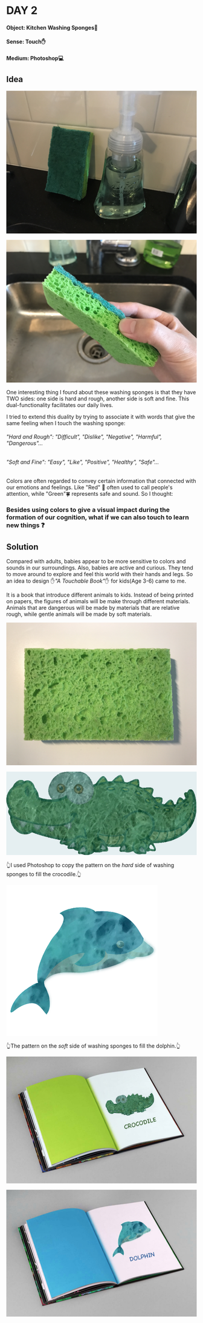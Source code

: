 # DAY 2

#### Object: Kitchen Washing Sponges:ocean:

#### Sense: Touch:hand:

#### Medium: Photoshop:computer:

## Idea

![Img](pics/Day-2/pic-1.jpg)

![Img](pics/Day-2/pic-2.jpg)

One interesting thing I found about these washing sponges is that they have TWO sides: one side is hard and rough, another side is soft and fine. This dual-functionality facilitates our daily lives.

I tried to extend this duality by trying to associate it with words that give the same feeling when I touch the washing sponge:

###### "Hard and Rough": "Difficult", "Dislike", "Negative", "Harmful", "Dangerous"...

###### "Soft and Fine": "Easy", "Like", "Positive", "Healthy", "Safe"...

Colors are often regarded to convey certain information that connected with our emotions and feelings. Like "Red" :rotating_light: often used to call people's attention, while "Green":four_leaf_clover: represents safe and sound. So I thought:

### Besides using colors to give a visual impact during the formation of our cognition, what if we can also touch to learn new things :question:

## Solution

Compared with adults, babies appear to be more sensitive to colors and sounds in our surroundings. Also, babies are active and curious. They tend to move around to explore and feel this world with their hands and legs. So an idea to design :hand:*"A Touchable Book"*:hand: for kids(Age 3-6) came to me.

It is a book that introduce different animals to kids. Instead of being printed on papers, the figures of animals will be make through different materials. Animals that are dangerous will be made by materials that are relative rough, while gentle animals will be made by soft materials.

![Img](pics/Day-2/pic-3.jpg)

![Img](pics/Day-2/crocodile-after.jpg)

:point_up_2:I used Photoshop to copy the pattern on the *hard* side of washing sponges to fill the crocodile.:point_up_2:

![Img](pics/Day-2/dolphin-after.png)

:point_up_2:The pattern on the *soft* side of washing sponges to fill the dolphin.:point_up_2:

![Img](pics/Day-2/crocodile.jpg)

![Img](pics/Day-2/dolphin.jpg)
